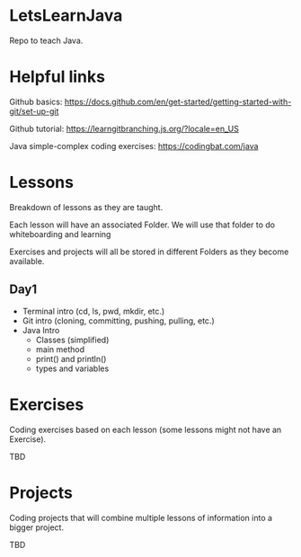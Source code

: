 # LetsLearnJava
Repo to teach Java.

# Helpful links
Github basics: https://docs.github.com/en/get-started/getting-started-with-git/set-up-git

Github tutorial: https://learngitbranching.js.org/?locale=en_US

Java simple-complex coding exercises: https://codingbat.com/java

# Lessons
Breakdown of lessons as they are taught. 

Each lesson will have an associated Folder. We will use that folder to do whiteboarding and learning

Exercises and projects will all be stored in different Folders as they become available.

## Day1
* Terminal intro (cd, ls, pwd, mkdir, etc.)
* Git intro (cloning, committing, pushing, pulling, etc.)
* Java Intro
  * Classes (simplified)
  * main method
  * print() and println()
  * types and variables

# Exercises
Coding exercises based on each lesson (some lessons might not have an Exercise).

TBD

# Projects
Coding projects that will combine multiple lessons of information into a bigger project.

TBD